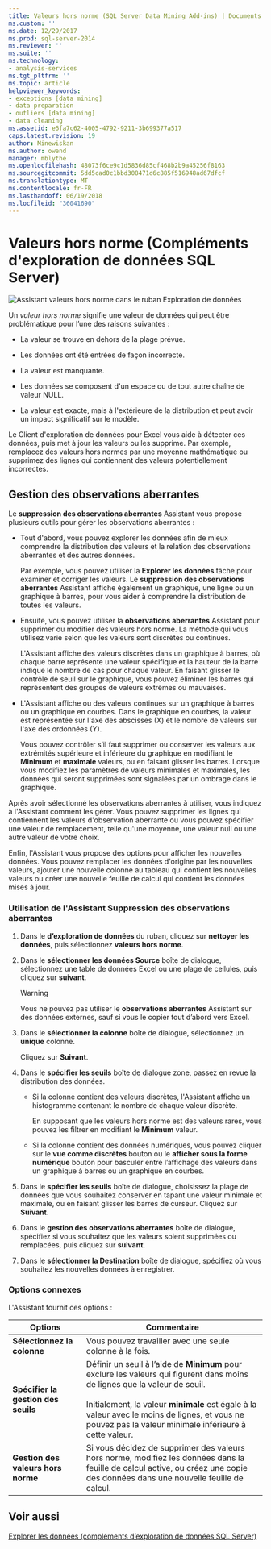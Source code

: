 ```yaml
---
title: Valeurs hors norme (SQL Server Data Mining Add-ins) | Documents Microsoft
ms.custom: ''
ms.date: 12/29/2017
ms.prod: sql-server-2014
ms.reviewer: ''
ms.suite: ''
ms.technology:
- analysis-services
ms.tgt_pltfrm: ''
ms.topic: article
helpviewer_keywords:
- exceptions [data mining]
- data preparation
- outliers [data mining]
- data cleaning
ms.assetid: e6fa7c62-4005-4792-9211-3b699377a517
caps.latest.revision: 19
author: Minewiskan
ms.author: owend
manager: mblythe
ms.openlocfilehash: 48073f6ce9c1d5836d85cf468b2b9a45256f8163
ms.sourcegitcommit: 5dd5cad0c1bbd308471d6c885f516948ad67dfcf
ms.translationtype: MT
ms.contentlocale: fr-FR
ms.lasthandoff: 06/19/2018
ms.locfileid: "36041690"
---
```

# <a name="outliers-sql-server-data-mining-add-ins"></a>Valeurs hors norme (Compléments d'exploration de données SQL Server)
  ![Assistant valeurs hors norme dans le ruban Exploration de données](media/dmc-outliers.gif "Assistant valeurs hors norme dans le ruban Exploration de données")  
  
 Un *valeur hors norme* signifie une valeur de données qui peut être problématique pour l’une des raisons suivantes :  
  
-   La valeur se trouve en dehors de la plage prévue.  
  
-   Les données ont été entrées de façon incorrecte.  
  
-   La valeur est manquante.  
  
-   Les données se composent d'un espace ou de tout autre chaîne de valeur NULL.  
  
-   La valeur est exacte, mais à l'extérieure de la distribution et peut avoir un impact significatif sur le modèle.  
  
 Le Client d'exploration de données pour Excel vous aide à détecter ces données, puis met à jour les valeurs ou les supprime. Par exemple, remplacez des valeurs hors normes par une moyenne mathématique ou supprimez des lignes qui contiennent des valeurs potentiellement incorrectes.  
  
## <a name="handling-outliers"></a>Gestion des observations aberrantes  
 Le **suppression des observations aberrantes** Assistant vous propose plusieurs outils pour gérer les observations aberrantes :  
  
-   Tout d'abord, vous pouvez explorer les données afin de mieux comprendre la distribution des valeurs et la relation des observations aberrantes et des autres données.  
  
     Par exemple, vous pouvez utiliser la **Explorer les données** tâche pour examiner et corriger les valeurs. Le **suppression des observations aberrantes** Assistant affiche également un graphique, une ligne ou un graphique à barres, pour vous aider à comprendre la distribution de toutes les valeurs.  
  
-   Ensuite, vous pouvez utiliser la **observations aberrantes** Assistant pour supprimer ou modifier des valeurs hors norme. La méthode qui vous utilisez varie selon que les valeurs sont discrètes ou continues.  
  
     L'Assistant affiche des valeurs discrètes dans un graphique à barres, où chaque barre représente une valeur spécifique et la hauteur de la barre indique le nombre de cas pour chaque valeur. En faisant glisser le contrôle de seuil sur le graphique, vous pouvez éliminer les barres qui représentent des groupes de valeurs extrêmes ou mauvaises.  
  
-   L'Assistant affiche ou des valeurs continues sur un graphique à barres ou un graphique en courbes. Dans le graphique en courbes, la valeur est représentée sur l'axe des abscisses (X) et le nombre de valeurs sur l'axe des ordonnées (Y).  
  
     Vous pouvez contrôler s’il faut supprimer ou conserver les valeurs aux extrémités supérieure et inférieure du graphique en modifiant le **Minimum** et **maximale** valeurs, ou en faisant glisser les barres. Lorsque vous modifiez les paramètres de valeurs minimales et maximales, les données qui seront supprimées sont signalées par un ombrage dans le graphique.  
  
 Après avoir sélectionné les observations aberrantes à utiliser, vous indiquez à l'Assistant comment les gérer. Vous pouvez supprimer les lignes qui contiennent les valeurs d'observation aberrante ou vous pouvez spécifier une valeur de remplacement, telle qu'une moyenne, une valeur null ou une autre valeur de votre choix.  
  
 Enfin, l'Assistant vous propose des options pour afficher les nouvelles données. Vous pouvez remplacer les données d'origine par les nouvelles valeurs, ajouter une nouvelle colonne au tableau qui contient les nouvelles valeurs ou créer une nouvelle feuille de calcul qui contient les données mises à jour.  
  
### <a name="using-the-outlier-wizard"></a>Utilisation de l'Assistant Suppression des observations aberrantes  
  
1.  Dans le **d’exploration de données** du ruban, cliquez sur **nettoyer les données**, puis sélectionnez **valeurs hors norme**.  
  
2.  Dans le **sélectionner les données Source** boîte de dialogue, sélectionnez une table de données Excel ou une plage de cellules, puis cliquez sur **suivant**.  
  
    > [!WARNING]  
    >  Vous ne pouvez pas utiliser le **observations aberrantes** Assistant sur des données externes, sauf si vous le copier tout d’abord vers Excel.  
  
3.  Dans le **sélectionner la colonne** boîte de dialogue, sélectionnez un **unique** colonne.  
  
     Cliquez sur **Suivant**.  
  
4.  Dans le **spécifier les seuils** boîte de dialogue zone, passez en revue la distribution des données.  
  
    -   Si la colonne contient des valeurs discrètes, l'Assistant affiche un histogramme contenant le nombre de chaque valeur discrète.  
  
         En supposant que les valeurs hors norme est des valeurs rares, vous pouvez les filtrer en modifiant le **Minimum** valeur.  
  
    -   Si la colonne contient des données numériques, vous pouvez cliquer sur le **vue comme discrètes** bouton ou le **afficher sous la forme numérique** bouton pour basculer entre l’affichage des valeurs dans un graphique à barres ou un graphique en courbes.  
  
5.  Dans le **spécifier les seuils** boîte de dialogue, choisissez la plage de données que vous souhaitez conserver en tapant une valeur minimale et maximale, ou en faisant glisser les barres de curseur. Cliquez sur **Suivant**.  
  
6.  Dans le **gestion des observations aberrantes** boîte de dialogue, spécifiez si vous souhaitez que les valeurs soient supprimées ou remplacées, puis cliquez sur **suivant**.  
  
7.  Dans le **sélectionner la Destination** boîte de dialogue, spécifiez où vous souhaitez les nouvelles données à enregistrer.  
  
### <a name="related-options"></a>Options connexes  
 L'Assistant fournit ces options :  
  
|**Options**|**Commentaire**|  
|-----------------|-----------------|  
|**Sélectionnez la colonne**|Vous pouvez travailler avec une seule colonne à la fois.|  
|**Spécifier la gestion des seuils**|Définir un seuil à l’aide de **Minimum** pour exclure les valeurs qui figurent dans moins de lignes que la valeur de seuil.<br /><br /> Initialement, la valeur **minimale** est égale à la valeur avec le moins de lignes, et vous ne pouvez pas la valeur minimale inférieure à cette valeur.|  
|**Gestion des valeurs hors norme**|Si vous décidez de supprimer des valeurs hors norme, modifiez les données dans la feuille de calcul active, ou créez une copie des données dans une nouvelle feuille de calcul.|  
  
## <a name="see-also"></a>Voir aussi  
 [Explorer les données &#40;compléments d’exploration de données SQL Server&#41;](explore-data-sql-server-data-mining-add-ins.md)  
  
  